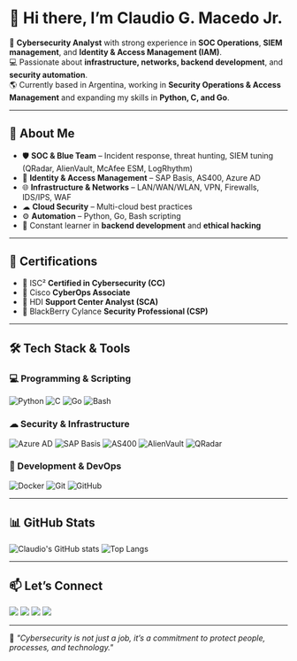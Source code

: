 # 👋 Hi there, I’m Claudio G. Macedo Jr.

🔐 **Cybersecurity Analyst** with strong experience in **SOC Operations**, **SIEM management**, and **Identity & Access Management (IAM)**.  
💻 Passionate about **infrastructure, networks, backend development**, and **security automation**.  
🌎 Currently based in Argentina, working in **Security Operations & Access Management** and expanding my skills in **Python, C, and Go**.

---

## 🚀 About Me

- 🛡 **SOC & Blue Team** – Incident response, threat hunting, SIEM tuning (QRadar, AlienVault, McAfee ESM, LogRhythm)
- 🔑 **Identity & Access Management** – SAP Basis, AS400, Azure AD
- 🌐 **Infrastructure & Networks** – LAN/WAN/WLAN, VPN, Firewalls, IDS/IPS, WAF
- ☁ **Cloud Security** – Multi-cloud best practices
- ⚙ **Automation** – Python, Go, Bash scripting
- 🧠 Constant learner in **backend development** and **ethical hacking**

---

## 📜 Certifications

- 📌 ISC² **Certified in Cybersecurity (CC)**
- 📌 Cisco **CyberOps Associate**
- 📌 HDI **Support Center Analyst (SCA)**
- 📌 BlackBerry Cylance **Security Professional (CSP)**

---

## 🛠 Tech Stack & Tools

### 💻 Programming & Scripting
![Python](https://img.shields.io/badge/Python-3776AB?style=for-the-badge&logo=python&logoColor=white)
![C](https://img.shields.io/badge/C-A8B9CC?style=for-the-badge&logo=c&logoColor=black)
![Go](https://img.shields.io/badge/Go-00ADD8?style=for-the-badge&logo=go&logoColor=white)
![Bash](https://img.shields.io/badge/Bash-4EAA25?style=for-the-badge&logo=gnu-bash&logoColor=white)

### ☁ Security & Infrastructure
![Azure AD](https://img.shields.io/badge/Azure%20AD-0078D4?style=for-the-badge&logo=microsoftazure&logoColor=white)
![SAP Basis](https://img.shields.io/badge/SAP-0FAAFF?style=for-the-badge&logo=sap&logoColor=white)
![AS400](https://img.shields.io/badge/AS400-003366?style=for-the-badge&logo=ibm&logoColor=white)
![AlienVault](https://img.shields.io/badge/AlienVault-1C3C3C?style=for-the-badge&logo=alienvault&logoColor=white)
![QRadar](https://img.shields.io/badge/QRadar-00457C?style=for-the-badge&logo=ibm&logoColor=white)

### 🔧 Development & DevOps
![Docker](https://img.shields.io/badge/Docker-2496ED?style=for-the-badge&logo=docker&logoColor=white)
![Git](https://img.shields.io/badge/Git-F05032?style=for-the-badge&logo=git&logoColor=white)
![GitHub](https://img.shields.io/badge/GitHub-181717?style=for-the-badge&logo=github&logoColor=white)

---

## 📊 GitHub Stats

![Claudio's GitHub stats](https://github-readme-stats.vercel.app/api?username=gusmaoclaudio&show_icons=true&theme=radical)
![Top Langs](https://github-readme-stats.vercel.app/api/top-langs/?username=gusmaoclaudio&layout=compact&theme=radical)

---

## 📫 Let’s Connect

<a href="mailto:claudiogusmao.mj@gmail.com"><img src="https://img.shields.io/badge/-Gmail-%23333?style=for-the-badge&logo=gmail&logoColor=white"></a>
<a href="https://www.linkedin.com/in/cgusmao"><img src="https://img.shields.io/badge/-LinkedIn-%230077B5?style=for-the-badge&logo=linkedin&logoColor=white"></a>
<a href="https://instagram.com/_claudio.gusmao"><img src="https://img.shields.io/badge/-Instagram-%23E4405F?style=for-the-badge&logo=instagram&logoColor=white"></a>
<a href="https://www.youtube.com/channel/UClv9GoafeZ2PyIFRiXV0YGA"><img src="https://img.shields.io/badge/YouTube-FF0000?style=for-the-badge&logo=youtube&logoColor=white"></a>

---

💬 _"Cybersecurity is not just a job, it’s a commitment to protect people, processes, and technology."_
